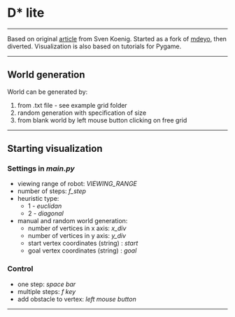 # D* lite 

---
Based on original [article](https://www.uco.es/investiga/grupos/ava/node/26 "D* lite") from Sven Koenig.
Started as a fork of [mdeyo](https://github.com/mdeyo/d-star-lite "D* lite repo"), then diverted.
Visualization is also based on tutorials for Pygame.

---


## World generation

World can be generated by:
1. from .txt file - see example grid folder
2. random generation with specification of size
3. from blank world by left mouse button clicking on free grid

---

## Starting visualization

### Settings in <em>main.py</em>
 - viewing range of robot: <em>VIEWING_RANGE</em>
 - number of steps: <em>f_step</em>
 - heuristic type: 
  	-  1 - <em>euclidan</em>
  	-  2 - <em>diagonal</em>
 - manual and random world generation:
	- number of vertices in x axis: <em>x_div</em>
	- number of vertices in y axis: <em>y_div</em>
	- start vertex coordinates (string) : <em>start</em>
	- goal vertex coordinates (string) : <em>goal</em>
### Control
- one step: <em>space bar</em>
- multiple steps: <em>f key</em>
- add obstacle to vertex: <em>left mouse button</em>

---